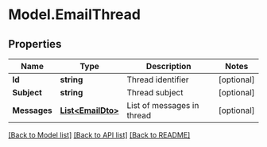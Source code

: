 # Model.EmailThread
## Properties
Name | Type | Description | Notes
------------ | ------------- | ------------- | -------------
**Id** | **string** | Thread identifier              | [optional] 
**Subject** | **string** | Thread subject              | [optional] 
**Messages** | [**List&lt;EmailDto&gt;**](EmailDto.md) | List of messages in thread              | [optional] 



[[Back to Model list]](README.md#documentation-for-models) [[Back to API list]](README.md#documentation-for-api-endpoints) [[Back to README]](README.md)


